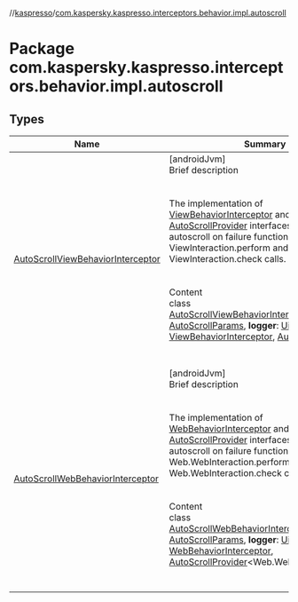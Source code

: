 //[kaspresso](../index.md)/[com.kaspersky.kaspresso.interceptors.behavior.impl.autoscroll](index.md)



# Package com.kaspersky.kaspresso.interceptors.behavior.impl.autoscroll  


## Types  
  
|  Name|  Summary| 
|---|---|
| [AutoScrollViewBehaviorInterceptor](-auto-scroll-view-behavior-interceptor/index.md)| [androidJvm]  <br>Brief description  <br><br><br>The implementation of [ViewBehaviorInterceptor](../com.kaspersky.kaspresso.interceptors.behavior/-view-behavior-interceptor/index.md) and [AutoScrollProvider](../com.kaspersky.kaspresso.autoscroll/-auto-scroll-provider/index.md) interfaces. Provides autoscroll on failure functionality for ViewInteraction.perform and ViewInteraction.check calls.<br><br>  <br>Content  <br>class [AutoScrollViewBehaviorInterceptor](-auto-scroll-view-behavior-interceptor/index.md)(**params**: [AutoScrollParams](../com.kaspersky.kaspresso.params/-auto-scroll-params/index.md), **logger**: [UiTestLogger](../com.kaspersky.kaspresso.logger/-ui-test-logger/index.md)) : [ViewBehaviorInterceptor](../com.kaspersky.kaspresso.interceptors.behavior/-view-behavior-interceptor/index.md), [AutoScrollProvider](../com.kaspersky.kaspresso.autoscroll/-auto-scroll-provider/index.md)<ViewInteraction>   <br><br><br>
| [AutoScrollWebBehaviorInterceptor](-auto-scroll-web-behavior-interceptor/index.md)| [androidJvm]  <br>Brief description  <br><br><br>The implementation of [WebBehaviorInterceptor](../com.kaspersky.kaspresso.interceptors.behavior/-web-behavior-interceptor/index.md) and [AutoScrollProvider](../com.kaspersky.kaspresso.autoscroll/-auto-scroll-provider/index.md) interfaces. Provides autoscroll on failure functionality for Web.WebInteraction.perform and Web.WebInteraction.check calls.<br><br>  <br>Content  <br>class [AutoScrollWebBehaviorInterceptor](-auto-scroll-web-behavior-interceptor/index.md)(**params**: [AutoScrollParams](../com.kaspersky.kaspresso.params/-auto-scroll-params/index.md), **logger**: [UiTestLogger](../com.kaspersky.kaspresso.logger/-ui-test-logger/index.md)) : [WebBehaviorInterceptor](../com.kaspersky.kaspresso.interceptors.behavior/-web-behavior-interceptor/index.md), [AutoScrollProvider](../com.kaspersky.kaspresso.autoscroll/-auto-scroll-provider/index.md)<Web.WebInteraction<*>>   <br><br><br>

